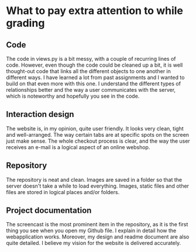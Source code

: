 # What to pay extra attention to while grading

## Code
The code in views.py is a bit messy, with a couple of recurring lines of code. However, even though the code could be cleaned up a bit, it is well thought-out code that links all the different objects to one another in different ways. I have learned a lot from past assignments and I wanted to build on that even more with this one. I understand the different types of relationships better and the way a user communicates with the server, which is noteworthy and hopefully you see in the code.

## Interaction design
The website is, in my opinion, quite user friendly. It looks very clean, tight and well-arranged. The way certain tabs are at specific spots on the screen just make sense. The whole checkout process is clear, and the way the user receives an e-mail is a logical aspect of an online webshop. 

## Repository
The repository is neat and clean. Images are saved in a folder so that the server doesn't take a while to load everything. Images, static files and other files are stored in logical places and/or folders.

## Project documentation 
The screencast is the most prominent item in the repository, as it is the first thing you see when you open my Github file. I explain in detail how the webapplication works. Moreover, my design and readme document are also quite detailed. I believe my vision for the website is delivered accurately.
